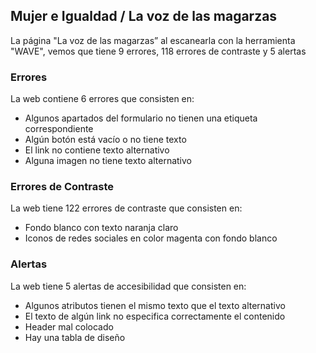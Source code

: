 ## Mujer e Igualdad / La voz de las magarzas

La página "La voz de las magarzas” al escanearla con la herramienta "WAVE", vemos que tiene 9 errores, 118 errores de contraste y 5 alertas

### Errores
La web contiene 6 errores que consisten en:
 * Algunos apartados del formulario no tienen una etiqueta correspondiente
 * Algún botón está vacío o no tiene texto
 * El link no contiene texto alternativo
 * Alguna imagen no tiene texto alternativo

### Errores de Contraste
La web tiene 122 errores de contraste que consisten en:
* Fondo blanco con texto naranja claro
* Iconos de redes sociales en color magenta con fondo blanco

### Alertas
La web tiene 5 alertas de accesibilidad que consisten en:
* Algunos atributos tienen el mismo texto que el texto alternativo
* El texto de algún link no especifica correctamente el contenido
* Header mal colocado
* Hay una tabla de diseño
